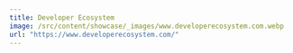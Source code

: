 ```yaml
---
title: Developer Ecosystem
image: /src/content/showcase/_images/www.developerecosystem.com.webp
url: "https://www.developerecosystem.com/"
---
```


